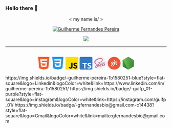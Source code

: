 ### Hello there 👋

<div align="center">
  <p>&lt my name is/ &gt</p>
  <p>
    <a href="https://github.com/GuiFP01"><img src="https://github.com/GuiFP01/GuiFP01/assets/112819742/a683e29e-6822-4cec-b17e-2c6ffe4a2297" alt="Guilherme Fernandes Pereira" width="550"/></a>
  </p>
  <p>
    <img src="https://readme-typing-svg.demolab.com?font=Fira+Code&weight=550&pause=1000&color=800000&center=true&random=false&width=535&size=23&lines=Frontend+web+developer;Passionate+about+nature+and+photography;Full+time+student"/>
  </p>
  <hr>
  <p>
    <br/>
    <img title="html" alt="html" src="/assets/html-5_icon.png" width="40" height="40"/>
    <img title="css" alt="css" src="/assets/css-3_icon.png" width="40" height="40"/>
    <img title="javascript" alt="javascript" src="/assets/js_icon.png" width="40" height="40"/>
    <img title="typescript" alt="typescript" src="/assets/typescript_icon.png" width="40" height="40"/>
    <img title="sass" alt="sass" src="/assets/sass_icon.png" width="40" height="40"/>
    <img title="git" alt="git" src="/assets/git_icon.png" width="40" height="40"/>
    <img title="node-js" alt="node-js" src="/assets/node-js_icon.png" width="40" height="40"/>
  </p>
 </div>
https://img.shields.io/badge/-guilherme-pereira-1b1580251-blue?style=flat-square&logo=Linkedin&logoColor=white&link=https://www.linkedin.com/in/guilherme-pereira-1b1580251/
https://img.shields.io/badge/-guifp_01-purple?style=flat-square&logo=instagram&logoColor=white&link=https://instagram.com/guifp_01/
https://img.shields.io/badge/-gfernandesbio@gmail.com-c14438?style=flat-square&logo=Gmail&logoColor=white&link=mailto:gfernandesbio@gmail.com
